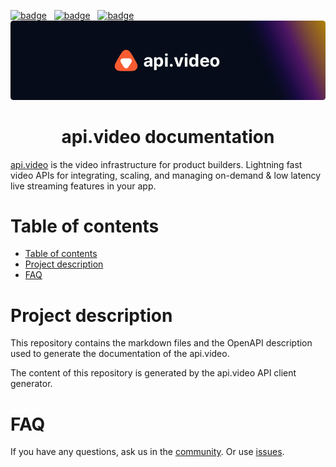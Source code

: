 [![badge](https://img.shields.io/twitter/follow/api_video?style=social)](https://twitter.com/intent/follow?screen_name=api_video)
&nbsp; [![badge](https://img.shields.io/github/stars/apivideo/api.video-documentation?style=social)](https://github.com/apivideo/api.video-documentation)
&nbsp; [![badge](https://img.shields.io/discourse/topics?server=https%3A%2F%2Fcommunity.api.video)](https://community.api.video)
![](https://github.com/apivideo/.github/blob/main/assets/apivideo_banner.png)
<h1 align="center">api.video documentation</h1>

[api.video](https://api.video) is the video infrastructure for product builders. Lightning fast
video APIs for integrating, scaling, and managing on-demand & low latency live streaming features in
your app.

# Table of contents

- [Table of contents](#table-of-contents)
- [Project description](#project-description)
- [FAQ](#faq)

# Project description

This repository contains the markdown files and the OpenAPI description used to generate the
documentation of the api.video.

The content of this repository is generated by the api.video API client generator.

# FAQ

If you have any questions, ask us in the [community](https://community.api.video). Or
use [issues](https://github.com/apivideo/api.video-documentation/issues).
